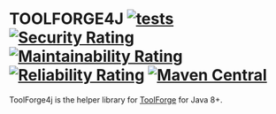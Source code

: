 # TOOLFORGE4J [![tests](https://github.com/toolforgeio/toolforge4j/actions/workflows/tests.yml/badge.svg)](https://github.com/toolforgeio/toolforge4j/actions/workflows/tests.yml) [![Security Rating](https://sonarcloud.io/api/project_badges/measure?project=toolforgeio_toolforge4j&metric=security_rating)](https://sonarcloud.io/summary/new_code?id=toolforgeio_toolforge4j) [![Maintainability Rating](https://sonarcloud.io/api/project_badges/measure?project=toolforgeio_toolforge4j&metric=sqale_rating)](https://sonarcloud.io/summary/new_code?id=toolforgeio_toolforge4j) [![Reliability Rating](https://sonarcloud.io/api/project_badges/measure?project=toolforgeio_toolforge4j&metric=reliability_rating)](https://sonarcloud.io/summary/new_code?id=toolforgeio_toolforge4j) [![Maven Central](https://maven-badges.herokuapp.com/maven-central/io.toolforge/toolforge4j/badge.svg)](https://maven-badges.herokuapp.com/maven-central/io.toolforge/toolforge4j)

ToolForge4j is the helper library for [ToolForge](https://app.toolforge.io) for Java 8+.